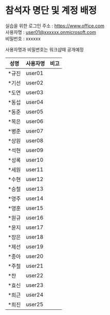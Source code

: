 # 참석자 명단 및 계정 배정

실습을 위한 로그인 주소 : https://www.office.com </br>
사용자명 : user01@xxxxxx.onmicrosoft.com</br>
비밀번호 : xxxxxx</br>

사용자명과 비밀번호는 워크샵때 공개예정

|성명|사용자명|비고|
|---|---|---|
|*규진|user01||
|*기선|user02||
|*도연|user03||
|*동섭|user04||
|*동준|user05||
|*목은|user06||
|*병준|user07||
|*상원|user08||
|*석현|user09||
|*성록|user10||
|*세원|user11||
|*수현|user12||
|*승철|user13||
|*영주|user14||
|*영훈|user15||
|*원규|user16||
|*윤지|user17||
|*장은|user18||
|*제선|user19||
|*종아|user20||
|*주철|user21||
|*찬|user22||
|*효신|user23||
|*희근|user24||
|*희진|user25||







